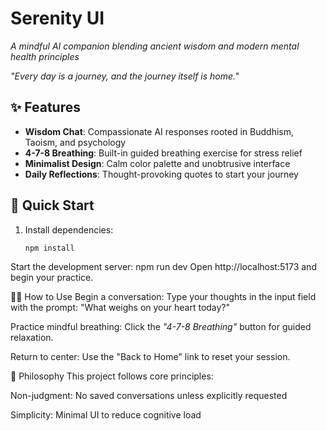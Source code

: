 # Serenity UI

*A mindful AI companion blending ancient wisdom and modern mental health principles*

*"Every day is a journey, and the journey itself is home."*

## ✨ Features
- **Wisdom Chat**: Compassionate AI responses rooted in Buddhism, Taoism, and psychology
- **4-7-8 Breathing**: Built-in guided breathing exercise for stress relief
- **Minimalist Design**: Calm color palette and unobtrusive interface
- **Daily Reflections**: Thought-provoking quotes to start your journey

## 🚀 Quick Start
1. Install dependencies:
   ```bash
   npm install

Start the development server:
npm run dev
Open http://localhost:5173 and begin your practice.

🧘‍♂️ How to Use
Begin a conversation:
Type your thoughts in the input field with the prompt:
"What weighs on your heart today?"

Practice mindful breathing:
Click the *"4-7-8 Breathing"* button for guided relaxation.

Return to center:
Use the "Back to Home" link to reset your session.


🙏 Philosophy
This project follows core principles:

Non-judgment: No saved conversations unless explicitly requested

Simplicity: Minimal UI to reduce cognitive load

